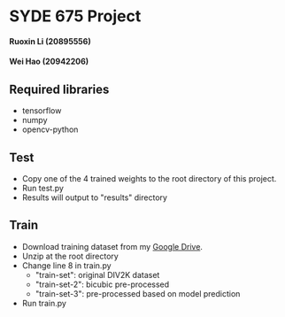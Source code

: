 # SYDE 675 Project
#### Ruoxin Li (20895556)
#### Wei Hao (20942206)

## Required libraries
- tensorflow
- numpy
- opencv-python

## Test
- Copy one of the 4 trained weights to the root directory of this project.
- Run test.py
- Results will output to "results" directory

## Train
- Download training dataset from my [Google Drive](https://drive.google.com/file/d/14eTkC-0xpQUPxVIyftcGq1sbRYHKaX3v/view?usp=sharing).
- Unzip at the root directory
- Change line 8 in train.py
  - "train-set": original DIV2K dataset
  - "train-set-2": bicubic pre-processed
  - "train-set-3": pre-processed based on model prediction
- Run train.py
